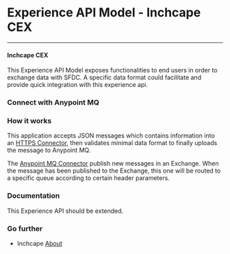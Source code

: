 # Experience API Model - Inchcape CEX
--- 
#### Inchcape CEX ####

This Experience API Model exposes functionalities to end users in order to exchange data with SFDC. 
A specific data format could facilitate and provide quick integration with this experience api. 

### Connect with Anypoint MQ 

### How it works ### 

This application accepts JSON messages which contains <object> information into an [HTTPS Connector](https://docs.mulesoft.com/api-manager/https-reference), then validates minimal data format to finally uploads the message to Anypoint MQ. 

The [Anypoint MQ Connector](https://docs.mulesoft.com/anypoint-mq/) publish new messages in an Exchange. When the message has been published to the Exchange, this one will be routed to a specific queue according to certain header parameters.

### Documentation ###

This Experience API should be extended. 

### Go further ###

- Inchcape [About](https://www.inchcape.co.uk/about-us/) 